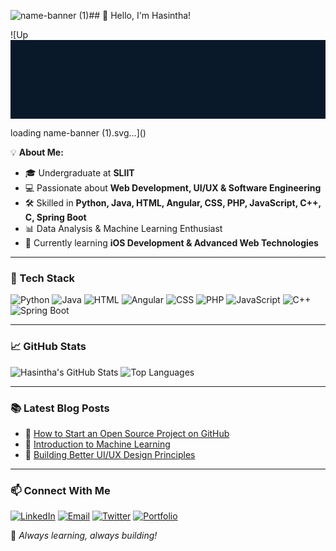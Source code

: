 ![name-banner (1)](https://github.com/user-attachments/assets/23797cee-d5dd-43ff-b4fe-73fd86ce2182)## 👋 Hello, I'm Hasintha!

![Up<svg xmlns="http://www.w3.org/2000/svg" viewBox="0 0 800 200">
    <!-- Background Rectangle -->
    <rect width="800" height="200" fill="#0A1929"/>

</svg>
loading name-banner (1).svg…]()




💡 **About Me:**
- 🎓 Undergraduate at **SLIIT**
- 💻 Passionate about **Web Development, UI/UX & Software Engineering**
- 🛠️ Skilled in **Python, Java, HTML, Angular, CSS, PHP, JavaScript, C++, C, Spring Boot**
- 📊 Data Analysis & Machine Learning Enthusiast
- 🌱 Currently learning **iOS Development & Advanced Web Technologies**

---

### 🚀 Tech Stack

![Python](https://img.shields.io/badge/Python-3776AB?style=for-the-badge&logo=python&logoColor=white)
![Java](https://img.shields.io/badge/Java-007396?style=for-the-badge&logo=java&logoColor=white)
![HTML](https://img.shields.io/badge/HTML5-E34F26?style=for-the-badge&logo=html5&logoColor=white)
![Angular](https://img.shields.io/badge/Angular-DD0031?style=for-the-badge&logo=angular&logoColor=white)
![CSS](https://img.shields.io/badge/CSS3-1572B6?style=for-the-badge&logo=css3&logoColor=white)
![PHP](https://img.shields.io/badge/PHP-777BB4?style=for-the-badge&logo=php&logoColor=white)
![JavaScript](https://img.shields.io/badge/JavaScript-F7DF1E?style=for-the-badge&logo=javascript&logoColor=black)
![C++](https://img.shields.io/badge/C++-00599C?style=for-the-badge&logo=c%2B%2B&logoColor=white)
![Spring Boot](https://img.shields.io/badge/Spring%20Boot-6DB33F?style=for-the-badge&logo=spring-boot&logoColor=white)

---

### 📈 GitHub Stats
![Hasintha's GitHub Stats](https://github-readme-stats.vercel.app/api?username=Hasintha00&show_icons=true&theme=radical)
![Top Languages](https://github-readme-stats.vercel.app/api/top-langs/?username=Hasintha00&layout=compact&theme=radical)

---

### 📚 Latest Blog Posts
- 📝 [How to Start an Open Source Project on GitHub](#)
- 📝 [Introduction to Machine Learning](#)
- 📝 [Building Better UI/UX Design Principles](#)

---

### 📫 Connect With Me
[![LinkedIn](https://img.shields.io/badge/LinkedIn-0077B5?style=for-the-badge&logo=linkedin&logoColor=white)](https://www.linkedin.com/in/hasintha-meegahawela-7a206b348/)
[![Email](https://img.shields.io/badge/Email-D14836?style=for-the-badge&logo=gmail&logoColor=white)](hasintha.im@gmail.com)
[![Twitter](https://img.shields.io/badge/Twitter-1DA1F2?style=for-the-badge&logo=twitter&logoColor=white)](https://twitter.com/your-handle)
[![Portfolio](https://img.shields.io/badge/Portfolio-FF5722?style=for-the-badge&logo=react&logoColor=white)](https://yourportfolio.com)

🚀 _Always learning, always building!_
